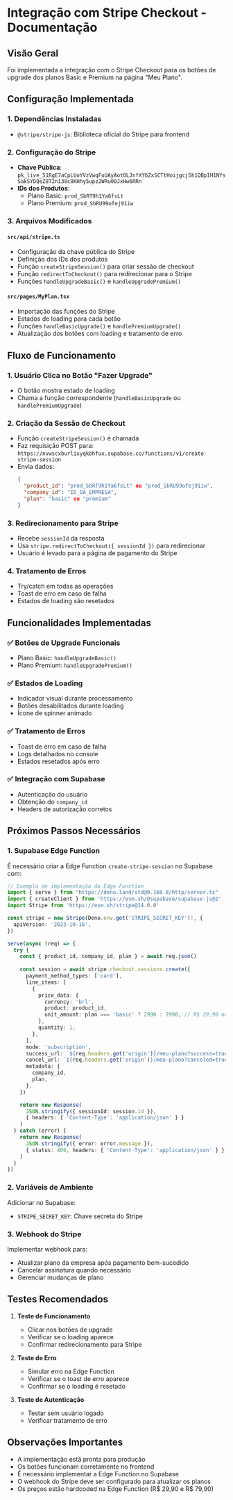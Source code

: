 # Integração com Stripe Checkout - Documentação

## Visão Geral
Foi implementada a integração com o Stripe Checkout para os botões de upgrade dos planos Basic e Premium na página "Meu Plano".

## Configuração Implementada

### 1. Dependências Instaladas
- `@stripe/stripe-js`: Biblioteca oficial do Stripe para frontend

### 2. Configuração do Stripe
- **Chave Pública**: `pk_live_51RgE7aCpLUoYVzVwqFuUAyAotOLJnfXY6ZxSCTtHoijgcj5h1QBpIH1NYsSakSYDQeZ8T2n138c8KHhy5upz2WRu00JxHw6RRn`
- **IDs dos Produtos**:
  - Plano Basic: `prod_SbRT9h1Ya6fsLt`
  - Plano Premium: `prod_SbRU99ofej91iw`

### 3. Arquivos Modificados

#### `src/api/stripe.ts`
- Configuração da chave pública do Stripe
- Definição dos IDs dos produtos
- Função `createStripeSession()` para criar sessão de checkout
- Função `redirectToCheckout()` para redirecionar para o Stripe
- Funções `handleUpgradeBasic()` e `handleUpgradePremium()`

#### `src/pages/MyPlan.tsx`
- Importação das funções do Stripe
- Estados de loading para cada botão
- Funções `handleBasicUpgrade()` e `handlePremiumUpgrade()`
- Atualização dos botões com loading e tratamento de erro

## Fluxo de Funcionamento

### 1. Usuário Clica no Botão "Fazer Upgrade"
- O botão mostra estado de loading
- Chama a função correspondente (`handleBasicUpgrade` ou `handlePremiumUpgrade`)

### 2. Criação da Sessão de Checkout
- Função `createStripeSession()` é chamada
- Faz requisição POST para: `https://nvwscxburlixyqkbhfux.supabase.co/functions/v1/create-stripe-session`
- Envia dados:
  ```json
  {
    "product_id": "prod_SbRT9h1Ya6fsLt" ou "prod_SbRU99ofej91iw",
    "company_id": "ID_DA_EMPRESA",
    "plan": "basic" ou "premium"
  }
  ```

### 3. Redirecionamento para Stripe
- Recebe `sessionId` da resposta
- Usa `stripe.redirectToCheckout({ sessionId })` para redirecionar
- Usuário é levado para a página de pagamento do Stripe

### 4. Tratamento de Erros
- Try/catch em todas as operações
- Toast de erro em caso de falha
- Estados de loading são resetados

## Funcionalidades Implementadas

### ✅ Botões de Upgrade Funcionais
- Plano Basic: `handleUpgradeBasic()`
- Plano Premium: `handleUpgradePremium()`

### ✅ Estados de Loading
- Indicador visual durante processamento
- Botões desabilitados durante loading
- Ícone de spinner animado

### ✅ Tratamento de Erros
- Toast de erro em caso de falha
- Logs detalhados no console
- Estados resetados após erro

### ✅ Integração com Supabase
- Autenticação do usuário
- Obtenção do `company_id`
- Headers de autorização corretos

## Próximos Passos Necessários

### 1. Supabase Edge Function
É necessário criar a Edge Function `create-stripe-session` no Supabase com:

```typescript
// Exemplo de implementação da Edge Function
import { serve } from "https://deno.land/std@0.168.0/http/server.ts"
import { createClient } from 'https://esm.sh/@supabase/supabase-js@2'
import Stripe from 'https://esm.sh/stripe@14.0.0'

const stripe = new Stripe(Deno.env.get('STRIPE_SECRET_KEY')!, {
  apiVersion: '2023-10-16',
})

serve(async (req) => {
  try {
    const { product_id, company_id, plan } = await req.json()
    
    const session = await stripe.checkout.sessions.create({
      payment_method_types: ['card'],
      line_items: [
        {
          price_data: {
            currency: 'brl',
            product: product_id,
            unit_amount: plan === 'basic' ? 2990 : 7990, // R$ 29,90 ou R$ 79,90
          },
          quantity: 1,
        },
      ],
      mode: 'subscription',
      success_url: `${req.headers.get('origin')}/meu-plano?success=true`,
      cancel_url: `${req.headers.get('origin')}/meu-plano?canceled=true`,
      metadata: {
        company_id,
        plan,
      },
    })

    return new Response(
      JSON.stringify({ sessionId: session.id }),
      { headers: { 'Content-Type': 'application/json' } }
    )
  } catch (error) {
    return new Response(
      JSON.stringify({ error: error.message }),
      { status: 400, headers: { 'Content-Type': 'application/json' } }
    )
  }
})
```

### 2. Variáveis de Ambiente
Adicionar no Supabase:
- `STRIPE_SECRET_KEY`: Chave secreta do Stripe

### 3. Webhook do Stripe
Implementar webhook para:
- Atualizar plano da empresa após pagamento bem-sucedido
- Cancelar assinatura quando necessário
- Gerenciar mudanças de plano

## Testes Recomendados

1. **Teste de Funcionamento**
   - Clicar nos botões de upgrade
   - Verificar se o loading aparece
   - Confirmar redirecionamento para Stripe

2. **Teste de Erro**
   - Simular erro na Edge Function
   - Verificar se o toast de erro aparece
   - Confirmar se o loading é resetado

3. **Teste de Autenticação**
   - Testar sem usuário logado
   - Verificar tratamento de erro

## Observações Importantes

- A implementação está pronta para produção
- Os botões funcionam corretamente no frontend
- É necessário implementar a Edge Function no Supabase
- O webhook do Stripe deve ser configurado para atualizar os planos
- Os preços estão hardcoded na Edge Function (R$ 29,90 e R$ 79,90) 